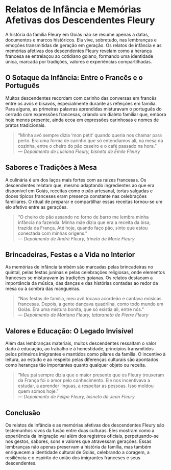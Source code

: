 # Relatos de Infância e Memórias Afetivas dos Descendentes Fleury

A história da família Fleury em Goiás não se resume apenas a datas, documentos e marcos históricos. Ela vive, sobretudo, nas lembranças e emoções transmitidas de geração em geração. Os relatos de infância e as memórias afetivas dos descendentes Fleury revelam como a herança francesa se entrelaçou ao cotidiano goiano, formando uma identidade única, marcada por tradições, valores e experiências compartilhadas.

## O Sotaque da Infância: Entre o Francês e o Português

Muitos descendentes recordam com carinho das conversas em francês entre os avós e bisavós, especialmente durante as refeições em família. Para alguns, as primeiras palavras aprendidas misturavam o português do cerrado com expressões francesas, criando um dialeto familiar que, embora hoje menos presente, ainda ecoa em expressões carinhosas e nomes de pratos tradicionais.

> “Minha avó sempre dizia ‘mon petit’ quando queria nos chamar para perto. Era uma forma de carinho que só entendíamos ali, na mesa da cozinha, entre o cheiro do pão caseiro e o café passado na hora.”  
> — *Depoimento de Luciana Fleury, bisneta de Émile Fleury*

## Sabores e Tradições à Mesa

A culinária é um dos laços mais fortes com as raízes francesas. Os descendentes relatam que, mesmo adaptando ingredientes ao que era disponível em Goiás, receitas como o pão artesanal, tortas salgadas e doces típicos franceses eram presença constante nas celebrações familiares. O ritual de preparar e compartilhar essas receitas tornou-se um elo afetivo entre as gerações.

> “O cheiro do pão assando no forno de barro me lembra minha infância na fazenda. Minha mãe dizia que era a receita da bisa, trazida da França. Até hoje, quando faço pão, sinto que estou conectada com minhas origens.”  
> — *Depoimento de André Fleury, trineto de Marie Fleury*

## Brincadeiras, Festas e a Vida no Interior

As memórias de infância também são marcadas pelas brincadeiras no quintal, pelas festas juninas e pelas celebrações religiosas, onde elementos franceses se misturavam às tradições goianas. Os relatos destacam a importância da música, das danças e das histórias contadas ao redor da mesa ou à sombra das mangueiras.

> “Nas festas de família, meu avô tocava acordeão e cantava músicas francesas. Depois, a gente dançava quadrilha, como todo mundo em Goiás. Era uma mistura bonita, que só existia ali, entre nós.”  
> — *Depoimento de Mariana Fleury, tataraneta de Pierre Fleury*

## Valores e Educação: O Legado Invisível

Além das lembranças materiais, muitos descendentes ressaltam o valor dado à educação, ao trabalho e à honestidade, princípios transmitidos pelos primeiros imigrantes e mantidos como pilares da família. O incentivo à leitura, ao estudo e ao respeito pelas diferenças culturais são apontados como heranças tão importantes quanto qualquer objeto ou receita.

> “Meu pai sempre dizia que o maior presente que os Fleury trouxeram da França foi o amor pelo conhecimento. Ele nos incentivava a estudar, a aprender línguas, a respeitar as pessoas. Isso moldou quem somos hoje.”  
> — *Depoimento de Felipe Fleury, bisneto de Jean Fleury*

## Conclusão

Os relatos de infância e as memórias afetivas dos descendentes Fleury são testemunhos vivos da fusão entre duas culturas. Eles mostram como a experiência da imigração vai além dos registros oficiais, perpetuando-se nos gestos, sabores, sons e valores que atravessam gerações. Essas lembranças não apenas preservam a história da família, mas também enriquecem a identidade cultural de Goiás, celebrando a coragem, a resiliência e o espírito de união dos imigrantes franceses e seus descendentes.